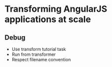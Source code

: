 # Transforming AngularJS applications at scale

## Debug

- Use transform tutorial task
- Run from transformer
- Respect filename convention
